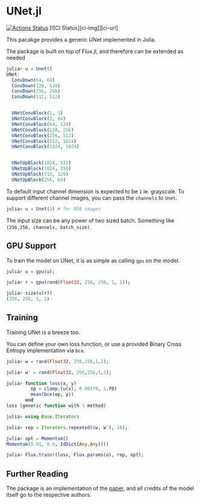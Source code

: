 # UNet.jl

[![Actions Status](https://github.com/dhairyagandhi96/UNet.jl/workflows/ci/badge.svg)](https://github.com/dhairyagandhi96/UNet.jl/actions)
[![CI Status][ci-img]][ci-url]

This pacakge provides a generic UNet implemented in Julia.

The package is built on top of Flux.jl, and therefore can be extended as needed

```julia
julia> u = Unet()
UNet:
  ConvDown(64, 64)
  ConvDown(128, 128)
  ConvDown(256, 256)
  ConvDown(512, 512)


  UNetConvBlock(1, 3)
  UNetConvBlock(3, 64)
  UNetConvBlock(64, 128)
  UNetConvBlock(128, 256)
  UNetConvBlock(256, 512)
  UNetConvBlock(512, 1024)
  UNetConvBlock(1024, 1024)


  UNetUpBlock(1024, 512)
  UNetUpBlock(1024, 256)
  UNetUpBlock(512, 128)
  UNetUpBlock(256, 64)
```

To default input channel dimension is expected to be `1` ie. grayscale. To support different channel images, you can pass the `channels` to `Unet`.

```julia
julia> u = Unet(3) # for RGB images
```

The input size can be any power of two sized batch. Something like `(256,256, channels, batch_size)`.

## GPU Support

To train the model on UNet, it is as simple as calling `gpu` on the model.

```julia
julia> u = gpu(u);

julia> r = gpu(rand(Float32, 256, 256, 1, 1));

julia> size(u(r))
(256, 256, 1, 1)
```

## Training

Training UNet is a breeze too.

You can define your own loss function, or use a provided Binary Cross Entropy implementation via `bce`.

```julia
julia> w = rand(Float32, 256,256,1,1);

julia> w′ = rand(Float32, 256,256,1,1);

julia> function loss(x, y)
         op = clamp.(u(x), 0.001f0, 1.f0)
         mean(bce(op, y))
       end
loss (generic function with 1 method)

julia> using Base.Iterators

julia> rep = Iterators.repeated((w, w′), 10);

julia> opt = Momentum()
Momentum(0.01, 0.9, IdDict{Any,Any}())

julia> Flux.train!(loss, Flux.params(u), rep, opt);
```

## Further Reading
The package is an implementation of the [paper](https://arxiv.org/pdf/1505.04597.pdf), and all credits of the model itself go to the respective authors.
